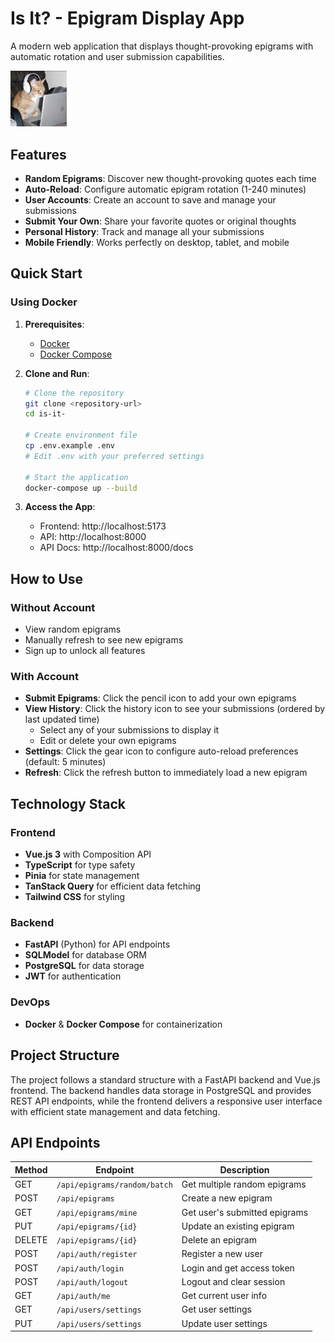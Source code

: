 # Is It? - Epigram Display App

A modern web application that displays thought-provoking epigrams with automatic rotation and user submission capabilities.

<img src="./frontend/public/yicat.jpg" alt="Is It? App" width="90">

## Features

- **Random Epigrams**: Discover new thought-provoking quotes each time
- **Auto-Reload**: Configure automatic epigram rotation (1-240 minutes)
- **User Accounts**: Create an account to save and manage your submissions
- **Submit Your Own**: Share your favorite quotes or original thoughts
- **Personal History**: Track and manage all your submissions
- **Mobile Friendly**: Works perfectly on desktop, tablet, and mobile

## Quick Start

### Using Docker

1. **Prerequisites**:

   - [Docker](https://www.docker.com/get-started)
   - [Docker Compose](https://docs.docker.com/compose/install/)

2. **Clone and Run**:

   ```bash
   # Clone the repository
   git clone <repository-url>
   cd is-it-

   # Create environment file
   cp .env.example .env
   # Edit .env with your preferred settings

   # Start the application
   docker-compose up --build
   ```

3. **Access the App**:
   - Frontend: http://localhost:5173
   - API: http://localhost:8000
   - API Docs: http://localhost:8000/docs

## How to Use

### Without Account

- View random epigrams
- Manually refresh to see new epigrams
- Sign up to unlock all features

### With Account

- **Submit Epigrams**: Click the pencil icon to add your own epigrams
- **View History**: Click the history icon to see your submissions (ordered by last updated time)
  - Select any of your submissions to display it
  - Edit or delete your own epigrams
- **Settings**: Click the gear icon to configure auto-reload preferences (default: 5 minutes)
- **Refresh**: Click the refresh button to immediately load a new epigram

## Technology Stack

### Frontend

- **Vue.js 3** with Composition API
- **TypeScript** for type safety
- **Pinia** for state management
- **TanStack Query** for efficient data fetching
- **Tailwind CSS** for styling

### Backend

- **FastAPI** (Python) for API endpoints
- **SQLModel** for database ORM
- **PostgreSQL** for data storage
- **JWT** for authentication

### DevOps

- **Docker** & **Docker Compose** for containerization

## Project Structure

The project follows a standard structure with a FastAPI backend and Vue.js frontend. The backend handles data storage in PostgreSQL and provides REST API endpoints, while the frontend delivers a responsive user interface with efficient state management and data fetching.

## API Endpoints

| Method | Endpoint                     | Description                   |
| ------ | ---------------------------- | ----------------------------- |
| GET    | `/api/epigrams/random/batch` | Get multiple random epigrams  |
| POST   | `/api/epigrams`              | Create a new epigram          |
| GET    | `/api/epigrams/mine`         | Get user's submitted epigrams |
| PUT    | `/api/epigrams/{id}`         | Update an existing epigram    |
| DELETE | `/api/epigrams/{id}`         | Delete an epigram             |
| POST   | `/api/auth/register`         | Register a new user           |
| POST   | `/api/auth/login`            | Login and get access token    |
| POST   | `/api/auth/logout`           | Logout and clear session      |
| GET    | `/api/auth/me`               | Get current user info         |
| GET    | `/api/users/settings`        | Get user settings             |
| PUT    | `/api/users/settings`        | Update user settings          |
